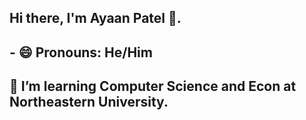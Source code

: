 ## Hi there, I'm Ayaan Patel 👋. 
## - 😄 Pronouns: He/Him
## 🌱 I’m learning Computer Science and Econ at Northeastern University.


<!--
**AyaanPatel1790/AyaanPatel1790** is a ✨ _special_ ✨ repository because its `README.md` (this file) appears on your GitHub profile.

Here are some ideas to get you started:

- 🔭 I’m currently working on ...
- 🌱 I’m currently learning ...
- 👯 I’m looking to collaborate on ...
- 🤔 I’m looking for help with ...
- 💬 Ask me about ...
- 📫 How to reach me: ...
- 😄 Pronouns: ...
- ⚡ Fun fact: ...
-->
